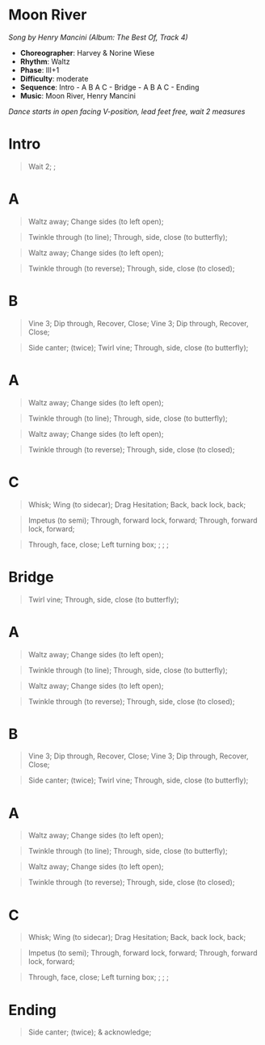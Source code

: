 # Moon River
*Song by Henry Mancini (Album: The Best Of, Track 4)*

* **Choreographer**: Harvey & Norine Wiese
* **Rhythm**: Waltz
* **Phase**: III+1
* **Difficulty**: moderate
* **Sequence**: Intro - A B A C - Bridge - A B A C - Ending
* **Music**: Moon River, Henry Mancini

*Dance starts in open facing V-position, lead feet free, wait 2 measures*

# Intro

> Wait 2; ;

# A

> Waltz away; Change sides (to left open);

> Twinkle through (to line); Through, side, close (to butterfly);

> Waltz away; Change sides (to left open);

> Twinkle through (to reverse); Through, side, close (to closed);

# B

> Vine 3; Dip through, Recover, Close; Vine 3; Dip through, Recover, Close;

> Side canter; (twice); Twirl vine; Through, side, close (to butterfly);

# A

> Waltz away; Change sides (to left open);

> Twinkle through (to line); Through, side, close (to butterfly);

> Waltz away; Change sides (to left open);

> Twinkle through (to reverse); Through, side, close (to closed);

# C

> Whisk; Wing (to sidecar); Drag Hesitation; Back, back lock, back;

> Impetus (to semi); Through, forward lock, forward; Through, forward lock, forward;

> Through, face, close; Left turning box; ; ; ;

# Bridge

> Twirl vine; Through, side, close (to butterfly);

# A

> Waltz away; Change sides (to left open);

> Twinkle through (to line); Through, side, close (to butterfly);

> Waltz away; Change sides (to left open);

> Twinkle through (to reverse); Through, side, close (to closed);

# B

> Vine 3; Dip through, Recover, Close; Vine 3; Dip through, Recover, Close;

> Side canter; (twice); Twirl vine; Through, side, close (to butterfly);

# A

> Waltz away; Change sides (to left open);

> Twinkle through (to line); Through, side, close (to butterfly);

> Waltz away; Change sides (to left open);

> Twinkle through (to reverse); Through, side, close (to closed);

# C

> Whisk; Wing (to sidecar); Drag Hesitation; Back, back lock, back;

> Impetus (to semi); Through, forward lock, forward; Through, forward lock, forward;

> Through, face, close; Left turning box; ; ; ;

# Ending

> Side canter; (twice); & acknowledge;
